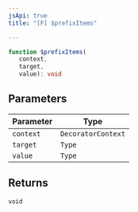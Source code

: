 ```yaml
---
jsApi: true
title: "[F] $prefixItems"

---
```

```ts
function $prefixItems(
   context, 
   target, 
   value): void
```

## Parameters

| Parameter | Type |
| ------ | ------ |
| `context` | `DecoratorContext` |
| `target` | `Type` |
| `value` | `Type` |

## Returns

`void`
